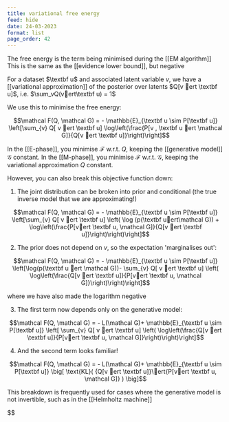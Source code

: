 ```yaml
---
title: variational free energy
feed: hide
date: 24-03-2023
format: list
page_order: 42
---
```



The free energy is the term being minimised during the [[EM algorithm]]
This is the same as the [[evidence lower bound]], but negative

For a dataset $\textbf u$ and associated latent variable $v$, we have a [[variational approximation]] of the posterior over latents $Q[v ert \textbf u]$, i.e. $\sum_vQ(vert\textbf u) = 1$

We use this to minimise the free energy:

$$\mathcal F(Q, \mathcal G) = - \mathbb{E}_{\textbf u \sim P[\textbf u]} \left[\sum_{v} Q[ v ert \textbf u] \log\left(\frac{P[v , \textbf u ert \mathcal G]}{Q[v ert \textbf u]}\right)\right]$$


In the [[E-phase]], you minimise $\mathcal F$ w.r.t. $Q$, keeping the [[generative model]] $\mathcal G$ constant.
In the [[M-phase]], you minimise $\mathcal F$ w.r.t. $\mathcal G$, keeping the variational approximation $Q$ constant.

However, you can also break this objective function down:

1. The joint distribution can be broken into prior and conditional (the true inverse model that we are approximating!) 

$$\mathcal F(Q, \mathcal G) = - \mathbb{E}_{\textbf u \sim P[\textbf u]} \left[\sum_{v} Q[ v ert \textbf u] \left( \log (p(\textbf uert\mathcal G)) + \log\left(\frac{P[vert \textbf u, \mathcal G]}{Q[v ert \textbf u]}\right)\right)\right]$$


2. The prior does not depend on $v$, so the expectation 'marginalises out': 

$$\mathcal F(Q, \mathcal G) = - \mathbb{E}_{\textbf u \sim P[\textbf u]} \left[\log(p(\textbf u ert \mathcal G))- \sum_{v} Q[ v ert \textbf u] \left( \log\left(\frac{Q[v ert \textbf u]}{P[vert \textbf u, \mathcal G]}\right)\right)\right]$$

where we have also made the logarithm negative

3. The first term now depends only on the generative model:

$$\mathcal F(Q, \mathcal G) = - L(\mathcal G)+ \mathbb{E}_{\textbf u \sim P[\textbf u]} \left[ \sum_{v} Q[ v ert \textbf u] \left( \log\left(\frac{Q[v ert \textbf u]}{P[vert \textbf u, \mathcal G]}\right)\right)\right]$$


4. And the second term looks familiar!

$$\mathcal F(Q, \mathcal G) = - L(\mathcal G)+ \mathbb{E}_{\textbf u \sim P[\textbf u]} \big[ \text{KL}( {Q[v ert \textbf u]}\ert{P[vert \textbf u, \mathcal G]} ) \big]$$


This breakdown is frequently used for cases where the generative model is not invertible, such as in the [[Helmholtz machine]]

$$